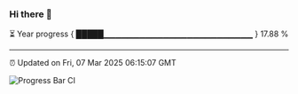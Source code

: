 ### Hi there 👋

⏳ Year progress { █████▁▁▁▁▁▁▁▁▁▁▁▁▁▁▁▁▁▁▁▁▁▁▁▁▁ } 17.88 %

---

⏰ Updated on Fri, 07 Mar 2025 06:15:07 GMT

![Progress Bar CI](https://github.com/Shyam-Makwana/GitHub-Actions-Demo/workflows/Progress%20Bar%20CI/badge.svg)
